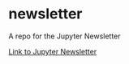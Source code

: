 # newsletter

A repo for the Jupyter Newsletter

[Link to Jupyter Newsletter](https://newsletter.jupyter.org)
